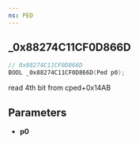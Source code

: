 ```yaml
---
ns: PED
---
```

## _0x88274C11CF0D866D

```c
// 0x88274C11CF0D866D
BOOL _0x88274C11CF0D866D(Ped p0);
```

read 4th bit from cped+0x14AB

## Parameters
* **p0**

